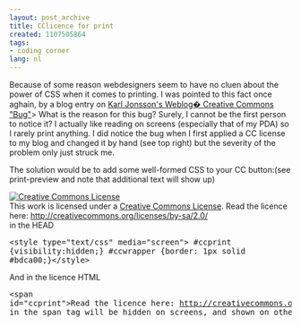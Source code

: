 ```yaml
---
layout: post_archive
title: CClicence for print
created: 1107505864
tags:
- coding corner
lang: nl
---
```

Because of some reason webdesigners seem to have no cluen about the power of CSS when it comes to printing. I was pointed to this fact once aghain, by a blog entry on [Karl Jonsson's Weblog� Creative Commons "Bug"](http://www.cyberlaw.se/kalle/index.php?p=256 "Karl Jonsson's Weblog � Creative Commons %u201CBug%u201D")<!--break-->> What is the reason for this bug? Surely, I cannot be the first person to notice it? I actually like reading on screens (especially that of my PDA) so I rarely print anything. I did notice the bug when I first applied a CC license to my blog and changed it by hand (see top right) but the severity of the problem only just struck me.

The solution would be to add some well-formed CSS to your CC button:(see print-preview and note that additional text will show up)<div id="ccwrapper">[![Creative Commons License](http://creativecommons.org/images/public/somerights20.gif)](http://creativecommons.org/licenses/by-sa/2.0/)<br style="clear:both" />This work is licensed under a [Creative Commons License](http://creativecommons.org/licenses/by-sa/2.0/). <span id="ccprint">Read the licence here: http://creativecommons.org/licenses/by-sa/2.0/</span></div>in the HEAD <pre>&lt;style type=&quot;text/css&quot; media=&quot;screen&quot;&gt;  #ccprint {visibility:hidden;}  #ccwrapper {border: 1px solid #bdca00;}&lt;/style&gt;</pre>And in the licence HTML<pre>&lt;span id=&quot;ccprint&quot;&gt;Read the licence here: http://creativecommons.org/licenses/by-sa/2.0/&lt;/span&gt;</pre>Everything in the span tag will be hidden on screens, and shown on other media. 
